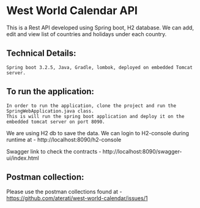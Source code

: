 # West World Calendar API
This is a Rest API developed using Spring boot, H2 database. We can add, edit and view list of countries and holidays under each country.

## Technical Details:

	Spring boot 3.2.5, Java, Gradle, lombok, deployed on embedded Tomcat server.
	
## To run the application:

	In order to run the application, clone the project and run the SpringWebApplication.java class. 
	This is will run the spring boot application and deploy it on the embedded tomcat server on port 8090.

  We are using H2 db to save the data. We can login to H2-console during runtime at - http://localhost:8090/h2-console
	
  Swagger link to check the contracts - http://localhost:8090/swagger-ui/index.html
 

## Postman collection:

Please use the postman collections found at - https://github.com/aterati/west-world-calendar/issues/1


